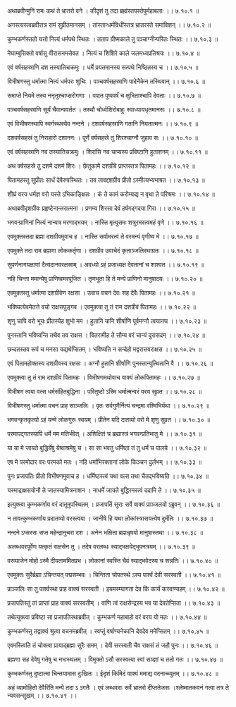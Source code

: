 अथाब्रवीन्मुनिं रामः कथं ते भ्रातरो वने ।
कीदृशं तु तदा ब्रह्मंस्तपस्तेपुर्महाबलाः ।। ७.१०.१ ॥

अगस्त्यस्त्वब्रवीत्तत्र रामं सुप्रीतमानसम् ।
तांस्तान्धर्मविधींस्तत्र भ्रातरस्ते समाविशन् ।। ७.१०.२ ॥

कुम्भकर्णस्ततो यत्तो नित्यं धर्मपथे स्थितः ।
तताप ग्रीष्मकाले तु पञ्चाग्नीन्परितः स्थितः ।। ७.१०.३ ॥

मेघाम्बुसिक्तो वर्षासु वीरासनमसेवत ।
नित्यं च शिशिरे काले जलमध्यप्रतिश्रयः ।। ७.१०.४ ॥

एवं वर्षसहस्राणि दश तस्यातिचक्रमुः ।
धर्मे प्रयतमानस्य सत्पथे निष्ठितस्य च ।। ७.१०.५ ॥

विभीषणस्तु धर्मात्मा नित्यं धर्मपरः शुचिः ।
पञ्चवर्षसहस्राणि पादेनैकेन तस्थिवान् ।। ७.१०.६ ॥

समाप्ते नियमे तस्य ननृतुश्चाप्सरोगणाः ।
पपात पुष्पवर्षं च क्षुभिताश्चापि देवताः ।। ७.१०.७ ॥

पञ्चवर्षसहस्राणि सूर्यं चैवान्ववर्तत ।
तस्थौ चोर्ध्वशिरोबाहुः स्वाध्यायधृतमानसः ।। ७.१०.८ ॥

एवं विभीषणस्यापि स्वर्गस्थस्येव नन्दने ।
दशवर्षसहस्राणि गतानि नियतात्मनः ।। ७.१०.९ ॥

दशवर्षसहस्रं तु निराहारो दशाननः ।
पूर्णे वर्षसहस्रे तु शिरश्चाग्नौ जुहाव सः ।। ७.१०.१० ॥

एवं वर्षसहस्राणि नव तस्यातिचक्रमुः ।
शिरांसि नव चाप्यस्य प्रविष्टानि हुताशनम् ।। ७.१०.११ ॥

अथ वर्षसहस्रे तु दशमे दशमं शिरः ।
छेत्तुकामे दशग्रीवे प्राप्तस्तत्र पितामहः ।। ७.१०.१२ ॥

पितामहस्तु सुप्रीतः सार्धं देवैरुपस्थितः ।
तव तावद्दशग्रीव प्रीतो ऽस्मीत्यभ्यभाषत ।। ७.१०.१३ ॥

शीघ्रं वरय धर्मज्ञ वरो यस्ते ऽभिकाङ्क्षितः ।
कं ते कामं करोम्यद्य न वृथा ते परिश्रमः ।। ७.१०.१४ ॥

अथाब्रवीदृशग्रीवः प्रहृष्टेनान्तरात्मना ।
प्रणम्य शिरसा देवं हर्षगद्गदया गिरा ।। ७.१०.१५ ॥

भगवन्प्राणिनां नित्यं नान्यत्र मरणाद्भयम् ।
नास्ति मृत्युसमः शत्रुरमरत्वमहं वृणे ।। ७.१०.१६ ॥

एवमुक्तस्तदा ब्रह्मा दशग्रीवमुवाच ह ।
नास्ति सर्वामरत्वं ते वरमन्यं वृणीष्व मे ।। ७.१०.१७ ॥

एवमुक्ते तदा राम ब्रह्मणा लोककर्तृणा ।
दशग्रीव उवाचेदं कृताञ्जलिरथाग्रतः ।। ७.१०.१८ ॥

सुपर्णनागयक्षाणां दैत्यदानवरक्षसाम् ।
अवध्यो ऽहं प्रजाध्यक्ष देवतानां च शाश्वत ।। ७.१०.१९ ॥

नहि चिन्ता ममान्येषु प्राणिष्वमरपूजित ।
तृणभूता हि ते मन्ये प्राणिनो मानुषादयः ।। ७.१०.२० ॥

एवमुक्तस्तु धर्मात्मा दशग्रीवेण रक्षसा ।
उवाच वचनं देवः सह देवैः पितामहः ।। ७.१०.२१ ॥

भविष्यत्येवमेतत्ते वचो राक्षसपुङ्गव ।
एवमुक्त्वा तु तं राम दशग्रीवं पितामहः ।। ७.१०.२२ ॥

शृणु चापि वरो भूयः प्रीतस्येह शुभो मम ।
हुतानि यानि शीर्षाणि पूर्वमग्नौ त्वयानघ ।। ७.१०.२३ ॥

पुनस्तानि भविष्यन्ति तथैव तव राक्षस ।
वितरामीह ते सौम्य वरं चान्यं दुरासदम् ।। ७.१०.२४ ॥

छन्दतस्तव रूपं च मनसा यद्यथेप्सितम् ।
भविष्यति न सन्देहो मद्वरात्तवराक्षस ।। ७.१०.२५ ॥

एवं पितामहोक्तस्य दशग्रीवस्य रक्षसः ।
अग्नौ हुतानि शीर्षाणि पुनस्तान्युत्थितानि वै ।। ७.१०.२६ ॥

एवमुक्त्वा तु तं राम दशग्रीवं पितामहः ।
विभीषणमथोवाच वाक्यं लोकपितामहः ।। ७.१०.२७ ॥

विभीषण त्वया वत्स धर्मसंहितबुद्धिना ।
परितुष्टो ऽस्मि धर्मात्मन्वरं वरय सुव्रत ।। ७.१०.२८ ॥

विभीषणस्तु धर्मात्मा वचनं प्राह साञ्जलिः ।
वृतः सर्वगुणैर्नित्यं चन्द्रमा रश्मिभिर्यथा ।। ७.१०.२९ ॥

भगवन्कृतकृत्यो ऽहं यन्मे लोकगुरुः स्वयम् ।
प्रीतेन यदि दातव्यो वरो मे शृणु सुव्रत ।। ७.१०.३० ॥

परमापद्गतस्यापि धर्मे मम मतिर्भवेत् ।
अशिक्षितं च ब्रह्मास्त्रं भगवन्प्रतिभातु मे ।। ७.१०.३१ ॥

या या मे जायते बुद्धिर्येषु येष्वाश्रमेषु च ।
सा सा भवतु धर्मिष्ठा तं तु धर्मं च पालये ।। ७.१०.३२ ॥

एष मे परमोदार वरः परमको मतः ।
नहि धर्माभिरक्तानां लोके किञ्चन दुर्लभम् ।। ७.१०.३३ ॥

पुनः प्रजापतिः प्रीतो विभीषणमुवाच ह ।
धर्मिष्ठस्त्वं यथा वत्स तथा चैतद्भविष्यति ।। ७.१०.३४ ॥

यस्माद्राक्षसयोनौ ते जातस्यामित्रनाशन ।
नाधर्मे जायते बुद्धिरमरत्वं ददामि ते ।। ७.१०.३५ ॥

इत्युक्त्वा कुम्भकर्णाय वरं दातुमुपस्थितम् ।
प्रजापतिं सुराः सर्वे वाक्यं प्राञ्जलयो ऽब्रुवन् ।। ७.१०.३६ ॥

न तावत्कुम्भकर्णाय प्रदातव्यो वरस्त्वया ।
जानीषे हि यथा लोकांस्त्रासयत्येष दुर्मतिः ।। ७.१०.३७ ॥

नन्दने ऽप्सरसः सप्त महेन्द्रानुचरा दश ।
अनेन भक्षिता ब्रह्मन्नृषयो मानुषास्तथा ।। ७.१०.३८ ॥

अलब्धवरपूर्वेण यत्कृतं राक्षसेन तु ।
तदेष वरलब्धः स्याद्भक्षयेद्भुवनत्रयम् ।। ७.१०.३९ ॥

वरव्याजेन मोहो ऽस्मै दीयताममितप्रभ ।
लोकानां स्वस्ति चैवं स्याद्भवेदस्य च सन्नतिः ।। ७.१०.४० ॥

एवमुक्तः सुरैर्ब्रह्मा ऽचिन्तयत् पद्मसम्भवः ।
चिन्तिता चोपतस्थे ऽस्य पार्श्वं देवी सरस्वती ।। ७.१०.४१ ॥

प्राञ्जलिः सा तु पार्श्वस्था प्राह वाक्यं सरस्वती ।
इयमस्म्यागता देव किं कार्यं करवाण्यहम् ।। ७.१०.४२ ॥

प्रजापतिस्तुं तां प्राप्तां प्राह वाक्यं सरस्वतीम् ।
वाणि त्वं राक्षसेन्द्रस्य भव या देवतेप्सिता ।। ७.१०.४३ ॥

तथेत्युक्त्वा प्रविष्टा सा प्रजापतिरथाब्रवीत् ।
कुम्भकर्ण महाबाहो वरं वरय यो मतः ।। ७.१०.४४ ॥

कुम्भकर्णस्तु तद्वाक्यं श्रुत्वा वचनमब्रवीत् ।
स्वप्तुं वर्षाण्यनेकानि देवदेव ममेप्सितम् ।। ७.१०.४५ ॥

एवमस्त्विति तं चोक्त्वा प्रायाद्ब्रह्मा सुरैः समम् ।
देवी सरस्वती चैव राक्षसं तं जहौ पुनः ।। ७.१०.४६ ॥

ब्रह्मणा सह देवेषु गतेषु च नभःस्थलम् ।
विमुक्तो ऽसौ सरस्वत्या स्वां सञ्ज्ञां च ततो गतः ।। ७.१०.४७ ॥

कुम्भकर्णस्तु दुष्टात्मा चिन्तयामास दुःखितः ।
ईदृशं किमिदं वाक्यं ममाद्य वदनाच्च्युतम् ।। ७.१०.४८ ॥

अहं व्यामोहितो देवैरिति मन्ये तदा ऽ ऽगतैः ।
एवं लब्धवराः सर्वे भ्रातरो दीप्ततेजसः ।श्लेष्मातकवनं गत्वा तत्र ते न्यवसन्सुखम् ।। ७.१०.४९ ।।

